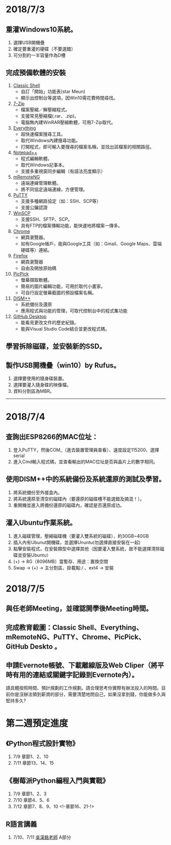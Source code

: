 
# 2018/7/3

## 重灌Windows10系統。

1. 選擇USB開機疊
2. 確定要重灌的硬碟（不要選錯）
3. 可分割約一半容量作為D槽

## 完成預備軟體的安裝

1. [Classic Shell](http://www.classicshell.net/)
    - 自訂「開始」功能表(star Meun)
    - 顯示出控制台等選項，因Win10需花費時間尋找。
2. [7-Zip](https://www.7-zip.org/)
    - 檔案壓縮／解壓縮程式。
    - 支援常見壓縮檔(.rar、.zip)。
    - 電腦無內建WinRAR壓縮軟體，可用7-Zip取代。
3. [Everything](https://www.voidtools.com/)
    - 超快速檔案搜尋工具。
    - 取代Windows內建搜尋功能。
    - 打開程式，即可輸入要搜尋的檔案名稱，並找出該檔案的相關路徑。
4. [Notepad++](https://notepad-plus-plus.org/zh/)
    - 程式編輯軟體。
    - 取代Windows記事本。
    - 支援多重視窗同步編輯（有語法亮度顯示）
5. [mRemoteNG](https://mremoteng.org/)
    - 遠端連線管理軟體。
    - 將不同協定遠端連線，方便管理。
6. [PuTTY](https://www.putty.org/)
    - 支援多種網路協定（如：SSH、SCP等）
    - 支援公鑰認證 
7. [WinSCP](https://winscp.net/eng/docs/lang:cht)
    - 支援SSH、SFTP、SCP。
    - 具有FTP的檔案傳輸功能，能快速地將檔案一傳多。
8. [Chrome](https://www.google.com.tw/chrome/index.html)
    - 網頁瀏覽器。
    - 如有Google帳戶，能與Google工具（如：Gmail、Google Maps、雲端硬碟等）連結。
9. [Firefox](https://www.mozilla.org/zh-TW/firefox/new/)
    - 網頁瀏覽器
    - 自由及開放原始碼
10. [PicPick](https://picpick.app/zh-tw/)
    - 螢幕擷取軟體。
    - 簡易的圖片編輯功能，可用於取代小畫家。
    - 可自行設定螢幕截圖的預設檔案名稱。
11. [DISM++](https://www.chuyu.me/zh-Hant/index.html)
    - 系統備份及還原
    - 應用程式與功能的管理，可取代控制台中的程式集功能 
12. [GitHub Desktop](https://desktop.github.com/)
    - 能看見更改文件的歷史紀錄。
    - 能與Visual Studio Code結合並更改程式碼。

## 學習拆除磁碟，並安裝新的SSD。

## 製作USB開機疊（win10）by Rufus。

1. 選擇要使用的隨身碟裝置。
2. 選擇要灌入隨身碟的映像檔。
3. 資料分割區為MBR。

<hr />

<!-- 
    底下請自行修改
-->

# 2018/7/4

## 查詢出ESP8266的MAC位址：

1. 登入PuTTY，然後COM_（進去裝置管理員查看）、速度設定115200、選擇serial
2. 進入Cmd輸入程式碼，並查看輸出的MAC位址是否與晶片上的數字相同。

## 使用DISM++中的系統備份及系統還原的測試及學習。
1. 將系統備份至外接盒內。
2. 將系統還原至清空的磁碟內（要還原的磁碟槽不能選錯及搞混！）。
3. 重開機並進入將備份還原的磁碟內，確認是否還原成功。

## 灌入Ubuntu作業系統。
1. 進入磁碟管理，壓縮磁碟機（要灌入雙系統的磁碟），約30GB~40GB
2. 插入內有Ubunut開機碟，並選擇Ununtu(勿選擇直接安裝在一起)
3. 點擊安裝程式，在安裝類型中選擇其他（因要灌入雙系統，故不能選擇清除磁碟並安裝Ubuntu）
4. (+) -> 8G（8096MB）當暫存、用途：置換空間
5. Swap -> (+) -> 主分割區、掛載點:/ 、ext4 -> 安裝

# 2018/7/5
## 與任老師Meeting，並確認開學後Meeting時間。
## 完成教育截圖：Classic Shell、Everything、mRemoteNG、PuTTY、Chrome、PicPick、GitHub Deskto 。
## 申請Evernote帳號、下載離線版及Web Cliper（將平時有用的連結或關鍵字記錄到Evernote內）。

請具體按照時間、預計規劃的工作規劃。請合理思考你實際有辦法投入的時間。目前你是沒辦法領到薪資的部分，需要清楚地問自己，如果沒拿到錢，你能做多久與堅持多久?

# 第二週預定進度
## 《Python程式設計實物》
1. 7/9  章節1、2、10
2. 7/11 章節13、14、15

## 《樹莓派Python編程入門與實戰》
1. 7/9  章節1、2、3
2. 7/10 章節4、5、6
3. 7/12 章節7、8、9、10
<!-章節16、21-!>

## R語言講義
1. 7/10、7/11 [吳漢銘老師](http://www.hmwu.idv.tw/index.php/r-software) A部分
